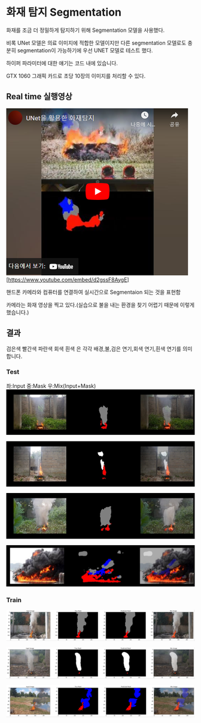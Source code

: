 # 화재 탐지 Segmentation

화재를 조금 더 정밀하게 탐지하기 위해 Segmentation 모델을 사용했다.

비록 UNet 모델은 의료 이미지에 적합한 모델이지만 다른 segmentation 모델로도 충분히 segmentation이 가능하기에 우선 UNET 모델로 테스트 했다.

하이퍼 파라미터에 대한 얘기는 코드 내에 있습니다.

GTX 1060 그래픽 카드로 초당 10장의 이미지를 처리할 수 있다.

## Real time 실행영상

![video](./result/youtube.PNG)[https://www.youtube.com/embed/d2gssF8AygE]

핸드폰 카메라와 컴퓨터를 연결하여 실시간으로 Segmentaion 되는 것을 표현함

카메라는 화재 영상을 찍고 있다.(실습으로 불을 내는 환경을 찾기 어렵기 때문에 이렇게 했습니다.)

## 결과

검은색 빨간색 파란색 회색 흰색 은 각각
배경,불,검은 연기,회색 연기,흰색 연기를 의미합니다.

### Test
좌:Input 중:Mask 우:Mix(Input+Mask)
![1](./result/test/1.jpg)

![2](./result/test/2.jpg)

![3](./result/test/3.jpg)

![4](./result/test/4.jpg)

### Train

![5](./result/train/1.jpg)

![6](./result/train/2.jpg)

![7](./result/train/3.jpg)
